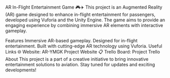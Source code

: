 
AR In-Flight Entertainment Game 🎮✈️
This project is an Augmented Reality (AR) game designed to enhance in-flight entertainment for passengers, developed using Vuforia and the Unity Engine. The game aims to provide an engaging experience by combining immersive AR elements with interactive gameplay.

Features
Immersive AR-based gameplay.
Designed for in-flight entertainment.
Built with cutting-edge AR technology using Vuforia.
Useful Links
🌐 Website: AR-YMGK Project Website
📋 Trello Board: Project Trello
About
This project is a part of a creative initiative to bring innovative entertainment solutions to aviation. Stay tuned for updates and exciting developments!
